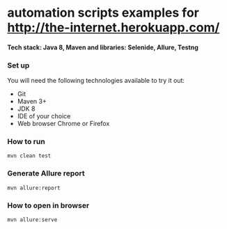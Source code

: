 # automation scripts examples for http://the-internet.herokuapp.com/

#### Tech stack: Java 8, Maven and libraries: Selenide, Allure, Testng 

### Set up

You will need the following technologies available to try it out:
* Git
* Maven 3+
* JDK 8
* IDE of your choice 
* Web browser Chrome or Firefox

### How to run 

```mvn clean test```

### Generate Allure report 

```mvn allure:report```

### How to open in browser

```mvn allure:serve```

